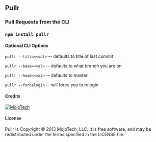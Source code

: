 ## Pullr


### Pull Requests from the CLI

### `npm install pullr`


#### Optional CLI Options

`pullr --title=<val>` -- defaults to title of last commit

`pullr --base=<val>` -- defaults to what branch you are on

`pullr --head=<val>` -- defaults to master

`pullr --forcelogin` -- will force you to relogin


#### Credits

[![MojoTech](http://www.mojotech.com/press/logo.png)](http://www.mojotech.com)

#### License


Pullr is Copyright © 2013 MojoTech, LLC. It is free software, and may be redistributed under the terms specified in the LICENSE file.